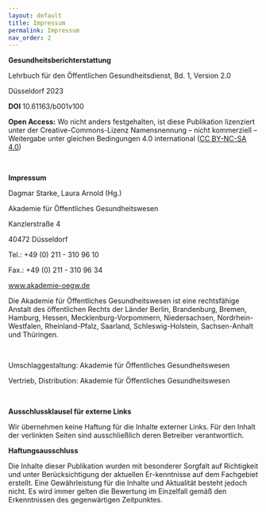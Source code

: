 ```yaml
---
layout: default
title: Impressum
permalink: Impressum
nav_order: 2
---
```


**Gesundheitsberichterstattung**

Lehrbuch für den Öffentlichen Gesundheitsdienst, Bd. 1, Version 2.0

Düsseldorf 2023 

**DOI** 10.61163/b001v100 

**Open Access:** Wo nicht anders festgehalten, ist diese Publikation lizenziert unter der Creative-Commons-Lizenz Namensnennung – nicht kommerziell – Weitergabe unter gleichen Bedingungen 4.0 international (<a href="https://creativecommons.org/licenses/by-nc-sa/4.0/">CC BY-NC-SA 4.0</a>)

<p>&nbsp;</p>

**Impressum**

Dagmar Starke, Laura Arnold (Hg.)

Akademie für Öffentliches Gesundheitswesen

Kanzlerstraße 4

40472 Düsseldorf

Tel.:  +49 (0) 211 - 310 96 10

Fax.: +49 (0) 211 - 310 96 34

<a href="www.akademie-oegw.de">www.akademie-oegw.de</a>

Die Akademie für Öffentliches Gesundheitswesen ist eine rechtsfähige Anstalt des öffentlichen Rechts der Länder Berlin, Brandenburg, Bremen, Hamburg, Hessen, Mecklenburg-Vorpommern, Niedersachsen, Nordrhein-Westfalen, Rheinland-Pfalz, Saarland, Schleswig-Holstein, Sachsen-Anhalt und Thüringen.

<p>&nbsp;</p>

Umschlaggestaltung: Akademie für Öffentliches Gesundheitswesen

Vertrieb, Distribution: Akademie für Öffentliches Gesundheitswesen 

<p>&nbsp;</p>

**Ausschlussklausel für externe Links**

Wir übernehmen keine Haftung für die Inhalte externer Links. Für den Inhalt der verlinkten Seiten sind ausschließlich deren Betreiber verantwortlich.

**Haftungsausschluss**

Die Inhalte dieser Publikation wurden mit besonderer Sorgfalt auf Richtigkeit und unter Berücksichtigung der aktuellen Er-kenntnisse auf dem Fachgebiet erstellt. Eine Gewährleistung für die Inhalte und Aktualität besteht jedoch nicht. Es wird immer gelten die Bewertung im Einzelfall gemäß den Erkenntnissen des gegenwärtigen Zeitpunktes. 

